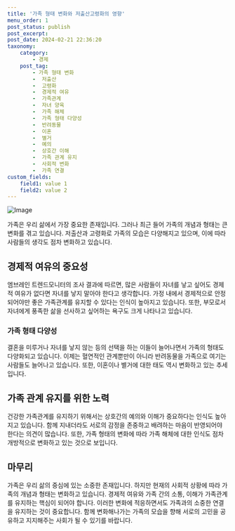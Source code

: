 ```yaml
---
title: '가족 형태 변화와 저출산고령화의 영향'
menu_order: 1
post_status: publish
post_excerpt: 
post_date: 2024-02-21 22:36:20
taxonomy:
    category:
        - 경제
    post_tag:
        - 가족 형태 변화
        -  저출산
        -  고령화
        -  경제적 여유
        -  가족관계
        -  자녀 양육
        -  가족 해체
        -  가족 형태 다양성
        -  반려동물
        -  이혼
        -  별거
        -  예의
        -  상호간 이해
        -  가족 관계 유지
        -  사회적 변화
        -  가족 연결
custom_fields:
    field1: value 1
    field2: value 2
---
```


![Image](https://imgnews.pstatic.net/image/014/2024/02/21/0005145073_001_20240221082003393.jpg?type=w647)

가족은 우리 삶에서 가장 중요한 존재입니다. 그러나 최근 들어 가족의 개념과 형태는 큰 변화를 겪고 있습니다. 저출산과 고령화로 가족의 모습은 다양해지고 있으며, 이에 따라 사람들의 생각도 점차 변화하고 있습니다. 
## 경제적 여유의 중요성
엠브레인 트렌드모니터의 조사 결과에 따르면, 많은 사람들이 자녀를 낳고 싶어도 경제적 여유가 없다면 자녀를 낳지 말아야 한다고 생각합니다. 가정 내에서 경제적으로 안정되어야만 좋은 가족관계를 유지할 수 있다는 인식이 높아지고 있습니다. 또한, 부모로서 자녀에게 풍족한 삶을 선사하고 싶어하는 욕구도 크게 나타나고 있습니다.
### 가족 형태 다양성
결혼을 미루거나 자녀를 낳지 않는 등의 선택을 하는 이들이 늘어나면서 가족의 형태도 다양화되고 있습니다. 이제는 혈연적인 관계뿐만이 아니라 반려동물을 가족으로 여기는 사람들도 늘어나고 있습니다. 또한, 이혼이나 별거에 대한 태도 역시 변화하고 있는 추세입니다.
## 가족 관계 유지를 위한 노력
건강한 가족관계를 유지하기 위해서는 상호간의 예의와 이해가 중요하다는 인식도 높아지고 있습니다. 함께 지내더라도 서로의 감정을 존중하고 배려하는 마음이 반영되어야 한다는 의견이 많습니다. 또한, 가족 형태의 변화에 따라 가족 해체에 대한 인식도 점차 개방적으로 변화하고 있는 것으로 보입니다.
## 마무리
가족은 우리 삶의 중심에 있는 소중한 존재입니다. 하지만 현재의 사회적 상황에 따라 가족의 개념과 형태는 변화하고 있습니다. 경제적 여유와 가족 간의 소통, 이해가 가족관계를 유지하는 핵심이 되어야 합니다. 이러한 변화에 적응하면서도 가족과의 소중한 연결을 유지하는 것이 중요합니다. 함께 변화해나가는 가족의 모습을 향해 서로의 고민을 공유하고 지지해주는 사회가 될 수 있기를 바랍니다.
